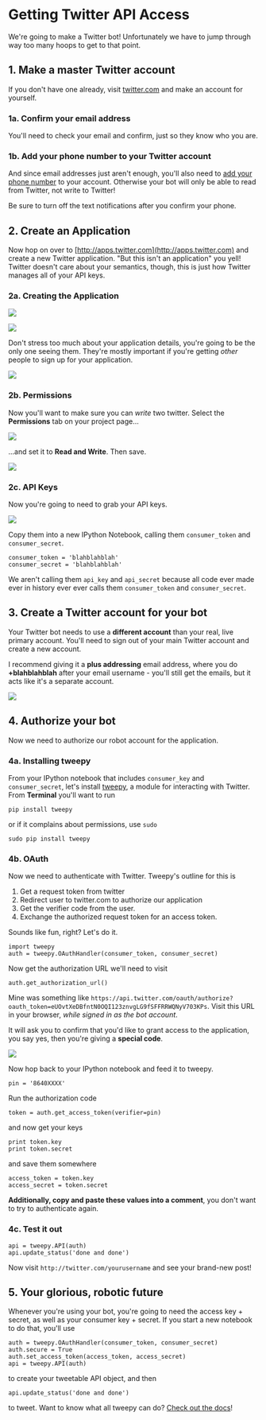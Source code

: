 # Getting Twitter API Access

We're going to make a Twitter bot! Unfortunately we have to jump through way too many hoops to get to that point.

## 1. Make a master Twitter account

If you don't have one already, visit [twitter.com](http://twitter.com) and make an account for yourself.

### 1a. Confirm your email address

You'll need to check your email and confirm, just so they know who you are.

### 1b. Add your phone number to your Twitter account

And since email addresses just aren't enough, you'll also need to [add your phone number](https://twitter.com/settings/devices) to your account. Otherwise your bot will only be able to read from Twitter, not write to Twitter!

Be sure to turn off the text notifications after you confirm your phone.

## 2. Create an Application

Now hop on over to [http://apps.twitter.com](http://apps.twitter.com) and create a new Twitter application. "But this isn't an application" you yell! Twitter doesn't care about your semantics, though, this is just how Twitter manages all of your API keys.

### 2a. Creating the Application

![](images/twitter-2.png)

![](images/twitter-3.png)

Don't stress too much about your application details, you're going to be the only one seeing them. They're mostly important if you're getting *other* people to sign up for your application.

![](images/twitter-4.png)

### 2b. Permissions 

Now you'll want to make sure you can *write* two twitter. Select the **Permissions** tab on your project page...

![](images/twitter-5.png)

...and set it to **Read and Write**. Then save.

![](images/twitter-6.png)

### 2c. API Keys

Now you're going to need to grab your API keys.

![](images/twitter-7.png)

Copy them into a new IPython Notebook, calling them `consumer_token` and `consumer_secret`.

    consumer_token = 'blahblahblah'
    consumer_secret = 'blahblahblah'

We aren't calling them `api_key` and `api_secret` because all code ever made ever in history ever ever calls them `consumer_token` and `consumer_secret`.

## 3. Create a Twitter account for your bot

Your Twitter bot needs to use a **different account** than your real, live primary account. You'll need to sign out of your main Twitter account and create a new account.

I recommend giving it a **plus addressing** email address, where you do **+blahblahblah** after your email username - you'll still get the emails, but it acts like it's a separate account.

![](images/twitter-1.png)

## 4. Authorize your bot

Now we need to authorize our robot account for the application.

### 4a. Installing tweepy

From your IPython notebook that includes `consumer_key` and `consumer_secret`, let's install [tweepy](http://www.tweepy.org), a module for interacting with Twitter. From **Terminal** you'll want to run

    pip install tweepy

or if it complains about permissions, use `sudo`

    sudo pip install tweepy

### 4b. OAuth

Now we need to authenticate with Twitter. Tweepy's outline for this is

1. Get a request token from twitter
2. Redirect user to twitter.com to authorize our application
3. Get the verifier code from the user.
4. Exchange the authorized request token for an access token.

Sounds like fun, right? Let's do it.

    import tweepy
    auth = tweepy.OAuthHandler(consumer_token, consumer_secret)

Now get the authorization URL we'll need to visit

	auth.get_authorization_url()

Mine was something like `https://api.twitter.com/oauth/authorize?oauth_token=eUOvtXeDBfntN0OQI123znvgLG9fSFFRRWQNyV703KPs`. Visit this URL in your browser, *while signed in as the bot account*.

It will ask you to confirm that you'd like to grant access to the application, you say yes, then you're giving a **special code**.

![](images/twitter-8.png)

Now hop back to your IPython notebook and feed it to tweepy.

	pin = '8640XXXX'

Run the authorization code

	token = auth.get_access_token(verifier=pin)

and now get your keys

	print token.key 
	print token.secret

and save them somewhere

	access_token = token.key
	access_secret = token.secret
	
**Additionally, copy and paste these values into a comment**, you don't want to try to authenticate again. 

### 4c. Test it out

    api = tweepy.API(auth)
    api.update_status('done and done')

Now visit `http://twitter.com/yourusername` and see your brand-new post!

## 5. Your glorious, robotic future

Whenever you're using your bot, you're going to need the access key + secret, as well as your consumer key + secret. If you start a new notebook to do that, you'll use

	auth = tweepy.OAuthHandler(consumer_token, consumer_secret)
	auth.secure = True
	auth.set_access_token(access_token, access_secret)
	api = tweepy.API(auth)

to create your tweetable API object, and then

	api.update_status('done and done')

to tweet. Want to know what all tweepy can do? [Check out the docs](http://tweepy.readthedocs.org/en/v2.3.0/api.html#tweepy-api-twitter-api-wrapper)!
